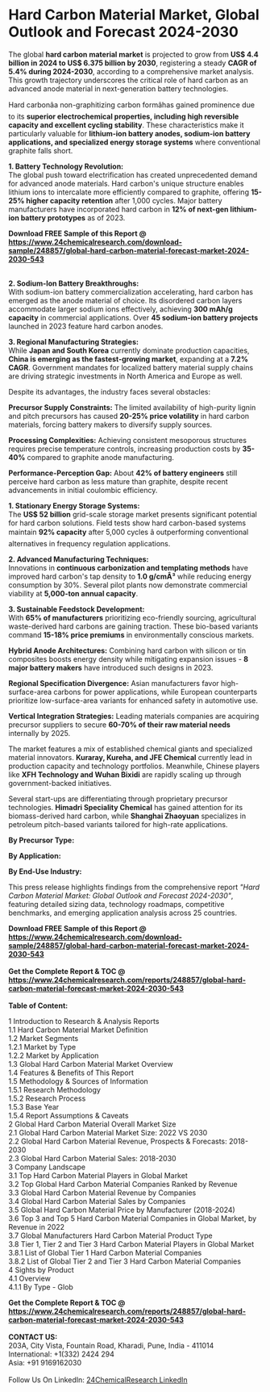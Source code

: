 <h1>Hard Carbon Material Market, Global Outlook and Forecast 2024-2030</h1><p>The global <strong>hard carbon material market</strong> is projected to grow from <strong>US$ 4.4 billion in 2024 to US$ 6.375 billion by 2030</strong>, registering a steady <strong>CAGR of 5.4% during 2024-2030</strong>, according to a comprehensive market analysis. This growth trajectory underscores the critical role of hard carbon as an advanced anode material in next-generation battery technologies.</p><p>Hard carbonâa non-graphitizing carbon formâhas gained prominence due to its <strong>superior electrochemical properties, including high reversible capacity and excellent cycling stability</strong>. These characteristics make it particularly valuable for <strong>lithium-ion battery anodes, sodium-ion battery applications, and specialized energy storage systems</strong> where conventional graphite falls short.</p><p><strong>1. Battery Technology Revolution:</strong><br>
The global push toward electrification has created unprecedented demand for advanced anode materials. Hard carbon's unique structure enables lithium ions to intercalate more efficiently compared to graphite, offering <strong>15-25% higher capacity retention</strong> after 1,000 cycles. Major battery manufacturers have incorporated hard carbon in <strong>12% of next-gen lithium-ion battery prototypes</strong> as of 2023.</p><div><b>Download FREE Sample of this Report @ 
            <a href="https://www.24chemicalresearch.com/download-sample/248857/global-hard-carbon-material-forecast-market-2024-2030-543">
            https://www.24chemicalresearch.com/download-sample/248857/global-hard-carbon-material-forecast-market-2024-2030-543</a></b></div><br><p><strong>2. Sodium-Ion Battery Breakthroughs:</strong><br>
With sodium-ion battery commercialization accelerating, hard carbon has emerged as the anode material of choice. Its disordered carbon layers accommodate larger sodium ions effectively, achieving <strong>300 mAh/g capacity</strong> in commercial applications. Over <strong>45 sodium-ion battery projects</strong> launched in 2023 feature hard carbon anodes.</p><p><strong>3. Regional Manufacturing Strategies:</strong><br>
While <strong>Japan and South Korea</strong> currently dominate production capacities, <strong>China is emerging as the fastest-growing market</strong>, expanding at a <strong>7.2% CAGR</strong>. Government mandates for localized battery material supply chains are driving strategic investments in North America and Europe as well.</p><p>Despite its advantages, the industry faces several obstacles:</p><p><strong>Precursor Supply Constraints:</strong> The limited availability of high-purity lignin and pitch precursors has caused <strong>20-25% price volatility</strong> in hard carbon materials, forcing battery makers to diversify supply sources.</p><p><strong>Processing Complexities:</strong> Achieving consistent mesoporous structures requires precise temperature controls, increasing production costs by <strong>35-40%</strong> compared to graphite anode manufacturing.</p><p><strong>Performance-Perception Gap:</strong> About <strong>42% of battery engineers</strong> still perceive hard carbon as less mature than graphite, despite recent advancements in initial coulombic efficiency.</p><p><strong>1. Stationary Energy Storage Systems:</strong><br>
The <strong>US$ 52 billion</strong> grid-scale storage market presents significant potential for hard carbon solutions. Field tests show hard carbon-based systems maintain <strong>92% capacity</strong> after 5,000 cycles â outperforming conventional alternatives in frequency regulation applications.</p><p><strong>2. Advanced Manufacturing Techniques:</strong><br>
Innovations in <strong>continuous carbonization and templating methods</strong> have improved hard carbon's tap density to <strong>1.0 g/cmÂ³</strong> while reducing energy consumption by 30%. Several pilot plants now demonstrate commercial viability at <strong>5,000-ton annual capacity</strong>.</p><p><strong>3. Sustainable Feedstock Development:</strong><br>
With <strong>65% of manufacturers</strong> prioritizing eco-friendly sourcing, agricultural waste-derived hard carbons are gaining traction. These bio-based variants command <strong>15-18% price premiums</strong> in environmentally conscious markets.</p><p><strong>Hybrid Anode Architectures:</strong> Combining hard carbon with silicon or tin composites boosts energy density while mitigating expansion issues - <strong>8 major battery makers</strong> have introduced such designs in 2023.</p><p><strong>Regional Specification Divergence:</strong> Asian manufacturers favor high-surface-area carbons for power applications, while European counterparts prioritize low-surface-area variants for enhanced safety in automotive use.</p><p><strong>Vertical Integration Strategies:</strong> Leading materials companies are acquiring precursor suppliers to secure <strong>60-70% of their raw material needs</strong> internally by 2025.</p><p>The market features a mix of established chemical giants and specialized material innovators. <strong>Kuraray, Kureha, and JFE Chemical</strong> currently lead in production capacity and technology portfolios. Meanwhile, Chinese players like <strong>XFH Technology and Wuhan Bixidi</strong> are rapidly scaling up through government-backed initiatives.</p><p>Several start-ups are differentiating through proprietary precursor technologies. <strong>Himadri Speciality Chemical</strong> has gained attention for its biomass-derived hard carbon, while <strong>Shanghai Zhaoyuan</strong> specializes in petroleum pitch-based variants tailored for high-rate applications.</p><p><strong>By Precursor Type:</strong></p><p><strong>By Application:</strong></p><p><strong>By End-Use Industry:</strong></p><p>This press release highlights findings from the comprehensive report <em>"Hard Carbon Material Market: Global Outlook and Forecast 2024-2030"</em>, featuring detailed sizing data, technology roadmaps, competitive benchmarks, and emerging application analysis across 25 countries.</p><div><b>Download FREE Sample of this Report @ 
            <a href="https://www.24chemicalresearch.com/download-sample/248857/global-hard-carbon-material-forecast-market-2024-2030-543">
            https://www.24chemicalresearch.com/download-sample/248857/global-hard-carbon-material-forecast-market-2024-2030-543</a></b></div><br><div><b>Get the Complete Report & TOC @ 
            <a href="https://www.24chemicalresearch.com/reports/248857/global-hard-carbon-material-forecast-market-2024-2030-543">
            https://www.24chemicalresearch.com/reports/248857/global-hard-carbon-material-forecast-market-2024-2030-543</a></b></div><br>
            <b>Table of Content:</b><p>1 Introduction to Research & Analysis Reports<br />
    1.1 Hard Carbon Material Market Definition<br />
    1.2 Market Segments<br />
        1.2.1 Market by Type<br />
        1.2.2 Market by Application<br />
    1.3 Global Hard Carbon Material Market Overview<br />
    1.4 Features & Benefits of This Report<br />
    1.5 Methodology & Sources of Information<br />
        1.5.1 Research Methodology<br />
        1.5.2 Research Process<br />
        1.5.3 Base Year<br />
        1.5.4 Report Assumptions & Caveats<br />
2 Global Hard Carbon Material Overall Market Size<br />
    2.1 Global Hard Carbon Material Market Size: 2022 VS 2030<br />
    2.2 Global Hard Carbon Material Revenue, Prospects & Forecasts: 2018-2030<br />
    2.3 Global Hard Carbon Material Sales: 2018-2030<br />
3 Company Landscape<br />
    3.1 Top Hard Carbon Material Players in Global Market<br />
    3.2 Top Global Hard Carbon Material Companies Ranked by Revenue<br />
    3.3 Global Hard Carbon Material Revenue by Companies<br />
    3.4 Global Hard Carbon Material Sales by Companies<br />
    3.5 Global Hard Carbon Material Price by Manufacturer (2018-2024)<br />
    3.6 Top 3 and Top 5 Hard Carbon Material Companies in Global Market, by Revenue in 2022<br />
    3.7 Global Manufacturers Hard Carbon Material Product Type<br />
    3.8 Tier 1, Tier 2 and Tier 3 Hard Carbon Material Players in Global Market<br />
        3.8.1 List of Global Tier 1 Hard Carbon Material Companies<br />
        3.8.2 List of Global Tier 2 and Tier 3 Hard Carbon Material Companies<br />
4 Sights by Product<br />
    4.1 Overview<br />
        4.1.1 By Type - Glob</p><div><b>Get the Complete Report & TOC @ 
            <a href="https://www.24chemicalresearch.com/reports/248857/global-hard-carbon-material-forecast-market-2024-2030-543">
            https://www.24chemicalresearch.com/reports/248857/global-hard-carbon-material-forecast-market-2024-2030-543</a></b></div><br><b>CONTACT US:</b><br>
            203A, City Vista, Fountain Road, Kharadi, Pune, India - 411014<br>
            International: +1(332) 2424 294<br>
            Asia: +91 9169162030 <br><br>
            Follow Us On LinkedIn: <a href="https://www.linkedin.com/company/24chemicalresearch/">24ChemicalResearch LinkedIn</a>